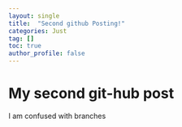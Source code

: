 ```yaml
---
layout: single
title:  "Second github Posting!"
categories: Just
tag: []
toc: true
author_profile: false
---
```


# My second git-hub post
I am confused with branches
